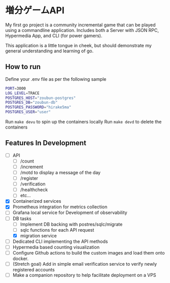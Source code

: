 # 増分ゲームAPI

My first go project is a community incremental game that can be played using a
commandline application. Includes both a Server with JSON RPC, Hypermedia App,
and CLI (for power gamers).

This application is a little tongue in cheek, but should demonstrate my general
understanding and learning of go.

## How to run

Define your .env file as per the following sample

```sh
PORT=3000
LOG_LEVEL=TRACE
POSTGRES_HOST="zoubun-postgres"
POSTGRES_DB="zoubun-db"
POSTGRES_PASSWORD="hirake5ma"
POSTGRES_USER="user"
```

Run `make devu` to spin up the containers locally
Run `make devd` to delete the containers


## Features In Development

- [ ] API
    - [ ] /count
    - [ ] /increment
    - [ ] /motd to display a message of the day
    - [ ] /register
    - [ ] /verification
    - [ ] /healthcheck
    - [ ] etc...
- [x] Containerized services
- [x] Prometheus integration for metrics collection
- [ ] Grafana local service for Development of observability
- [ ] DB tasks
    - [ ] Implement DB backing with postres/sqlc/migrate
    - [ ] sqlc functions for each API request
    - [x] migration service
- [ ] Dedicated CLI implementing the API methods
- [ ] Hypermedia based counting visualization
- [ ] Configure Github actions to build the custom images and load them onto docker.
- [ ] (Stretch goal) Add in simple email verification service to verify newly registered accounts
- [ ] Make a companion repository to help facilitate deployment on a VPS
